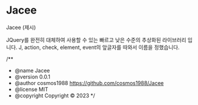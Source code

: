 # Jacee
Jacee (제시)

JQuery를 완전히 대체하여 사용할 수 있는 빠르고 낮은 수준의 추상화된 라이브러리 입니다.
J, action, check, element, event의 앞글자를 따와서 이름을 정했습니다.

/**
 * @name Jacee
 * @version 0.0.1
 * @author cosmos1988 <https://github.com/cosmos1988/Jacee>
 * @license MIT
 * @copyright Copyright © 2023 <cosmos1988>
 */
